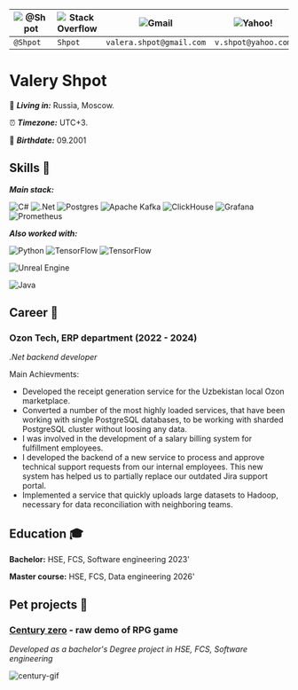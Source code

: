 | ![@Shpot](https://img.shields.io/badge/Telegram-2CA5E0?style=for-the-badge&logo=telegram&logoColor=white) | ![Stack Overflow](https://img.shields.io/badge/-Stackoverflow-FE7A16?style=for-the-badge&logo=stack-overflow&logoColor=white) | ![Gmail](https://img.shields.io/badge/Gmail-D14836?style=for-the-badge&logo=gmail&logoColor=white) | 	![Yahoo!](https://img.shields.io/badge/Yahoo!-6001D2?style=for-the-badge&logo=Yahoo!&logoColor=white) |
| --- | --- | --- | --- |
| ` @Shpot ` | ` Shpot ` | ` valera.shpot@gmail.com ` | ` v.shpot@yahoo.com ` |


# Valery Shpot
:pushpin: ***Living in:***  Russia, Moscow. 

:alarm_clock: ***Timezone:*** UTC+3.

:calendar: ***Birthdate:*** 09.2001

## Skills :green_book:

***Main stack:*** 

![C#](https://img.shields.io/badge/c%23-%23239120.svg?style=for-the-badge&logo=csharp&logoColor=white) ![.Net](https://img.shields.io/badge/.NET-5C2D91?style=for-the-badge&logo=.net&logoColor=white) ![Postgres](https://img.shields.io/badge/postgres-%23316192.svg?style=for-the-badge&logo=postgresql&logoColor=white) ![Apache Kafka](https://img.shields.io/badge/Apache%20Kafka-000?style=for-the-badge&logo=apachekafka) 	![ClickHouse](https://img.shields.io/badge/ClickHouse-FFCC01?style=for-the-badge&logo=clickhouse&logoColor=white) ![Grafana](https://img.shields.io/badge/grafana-%23F46800.svg?style=for-the-badge&logo=grafana&logoColor=white) ![Prometheus](https://img.shields.io/badge/Prometheus-E6522C?style=for-the-badge&logo=Prometheus&logoColor=white)

***Also worked with:*** 

![Python](https://img.shields.io/badge/python-3670A0?style=for-the-badge&logo=python&logoColor=ffdd54) ![TensorFlow](https://img.shields.io/badge/TensorFlow-%23FF6F00.svg?style=for-the-badge&logo=TensorFlow&logoColor=white) ![TensorFlow](https://img.shields.io/badge/TensorFlow-%23FF6F00.svg?style=for-the-badge&logo=TensorFlow&logoColor=white)

![Unreal Engine](https://img.shields.io/badge/unrealengine-%23313131.svg?style=for-the-badge&logo=unrealengine&logoColor=white)

![Java](https://img.shields.io/badge/java-%23ED8B00.svg?style=for-the-badge&logo=openjdk&logoColor=white)

## Career  :tophat:

### Ozon Tech, ERP department (2022 - 2024)
*.Net backend developer*

Main Achievments: 
- Developed the receipt generation service for the Uzbekistan local
Ozon marketplace.
- Converted a number of the most highly loaded services, that have been working with single PostgreSQL databases, to be working with sharded PostgreSQL cluster without loosing any data.
- I was involved in the development of a salary billing system for fulfillment employees.
- I developed the backend of a new service to process and approve technical support requests from our internal employees. This new system has helped us to partially replace our outdated Jira support portal.
- Implemented a service that quickly uploads large datasets to Hadoop, necessary for data reconciliation with neighboring teams.

## Education :mortar_board:
 __Bachelor:__ HSE, FCS, Software engineering 2023'

 __Master course:__ HSE, FCS, Data engineering 2026'

 ## Pet projects  :basketball:
 
 ### [Century zero](https://github.com/Shpotson/CenturyZero) - raw demo of RPG game
 *Developed as a bachelor's Degree project in HSE, FCS, Software engineering*
 
 ![century-gif](https://github.com/Shpotson/shpotson/blob/main/century_zero.gif)
 

